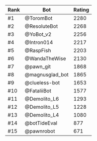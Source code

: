 Rank|Bot|Rating
---|---|---
#1|@ToromBot|2280
#2|@ResoluteBot|2268
#3|@YoBot_v2|2256
#4|@Intron014|2217
#5|@RaspFish|2203
#6|@WandaTheWise|2130
#7|@pawn_git|1868
#8|@magnusglad_bot|1865
#9|@clueless-bot|1653
#10|@FataliiBot|1577
#11|@Demolito_L6|1293
#12|@Demolito_L5|1228
#13|@Demolito_L4|1080
#14|@botTideEval|877
#15|@pawnrobot|671
